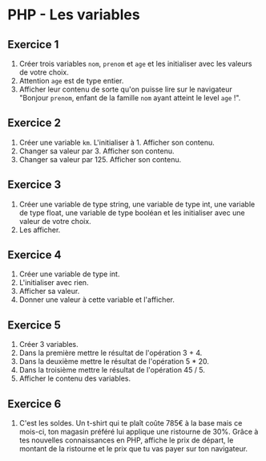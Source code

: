 # PHP - Les variables

## Exercice 1
1. Créer trois variables `nom`, `prenom` et `age` et les initialiser avec les valeurs de votre choix.
2. Attention `age` est de type entier.
3. Afficher leur contenu de sorte qu'on puisse lire sur le navigateur "Bonjour `prenom`, enfant de la famille `nom` ayant atteint le level `age` !". 

## Exercice 2
1. Créer une variable `km`. L'initialiser à 1. Afficher son contenu.
2. Changer sa valeur par 3. Afficher son contenu.
3. Changer sa valeur par 125. Afficher son contenu.

## Exercice 3
1. Créer une variable de type string, une variable de type int, une variable de type float, une variable de type booléan et les initialiser avec une valeur de votre choix.
2. Les afficher.

## Exercice 4
1. Créer une variable de type int.
2. L'initialiser avec rien.
3. Afficher sa valeur.
4. Donner une valeur à cette variable et l'afficher.

## Exercice 5
1. Créer 3 variables.
2. Dans la première mettre le résultat de l'opération 3 + 4.
3. Dans la deuxième mettre le résultat de l'opération 5 * 20.
4. Dans la troisième mettre le résultat de l'opération 45 / 5.
5. Afficher le contenu des variables.

## Exercice 6
1. C'est les soldes. Un t-shirt qui te plaît coûte 785€ à la base mais ce mois-ci, ton magasin préféré lui applique une ristourne de 30%. Grâce à tes nouvelles connaissances en PHP, affiche le prix de départ, le montant de la ristourne et le prix que tu vas payer sur ton navigateur.
